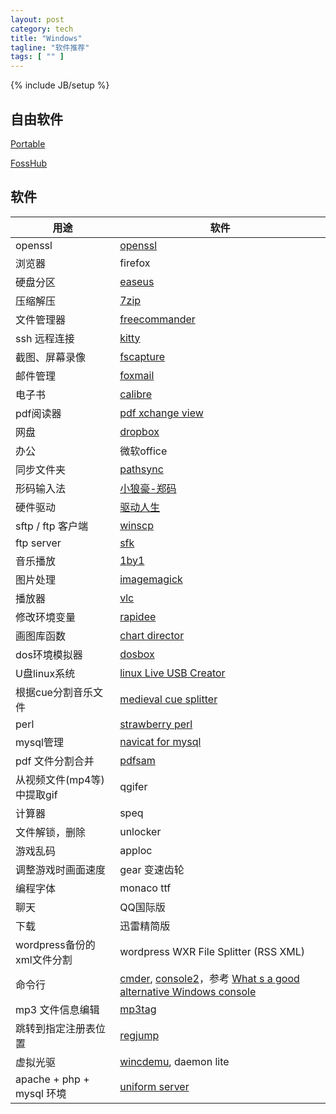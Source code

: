```yaml
---
layout: post
category: tech
title: "Windows"
tagline: "软件推荐"
tags: [ "" ] 
---
```

{% include JB/setup %}



## 自由软件

[Portable](http://portableapps.com/apps) 

[FossHub](http://www.fosshub.com/) 

## 软件

| 用途 | 软件 |
| ---- | ---- |
| openssl | [openssl](https://indy.fulgan.com/SSL/) |
| 浏览器 | firefox |
| 硬盘分区 | [easeus](http://www.partition-tool.com) |
| 压缩解压 | [7zip](http://sparanoid.com/lab/7z/) |
| 文件管理器 | [freecommander](http://www.freecommander.com/) | 
| ssh 远程连接 | [kitty](http://www.9bis.net/kitty/) | 
| 截图、屏幕录像 | [fscapture](http://www.faststone.org/download.htm) |
| 邮件管理 | [foxmail](https://www.foxmail.com/) |
| 电子书 | [calibre](https://calibre-ebook.com/) |
| pdf阅读器 | [pdf xchange view](https://www.tracker-software.com/product/pdf-xchange-viewer) | 
| 网盘 | [dropbox](https://www.dropbox.com/) |
| 办公 | 微软office |
| 同步文件夹 | [pathsync](https://www.cockos.com/pathsync/) | 
| 形码输入法 | [小狼豪-郑码](https://rime.im/) |
| 硬件驱动 | [驱动人生](http://www.160.com/) |
| sftp / ftp 客户端 | [winscp](https://winscp.net/) |
| ftp server | [sfk](http://stahlworks.com/dev/swiss-file-knife.html)
| 音乐播放 | [1by1](http://mpesch3.de1.cc/1by1.html) |
| 图片处理 | [imagemagick](https://www.imagemagick.org/) | 
| 播放器 | [vlc](https://www.videolan.org/index.zh.html) |
| 修改环境变量 | [rapidee](https://www.rapidee.com/) | 
| 画图库函数 | [chart director](http://www.advsofteng.com/) | 
| dos环境模拟器 | [dosbox](https://www.dosbox.com/) | 
| U盘linux系统 | [linux Live USB Creator](https://www.linuxliveusb.com/) | 
| 根据cue分割音乐文件 | [medieval cue splitter](http://www.medieval.it/cuesplitter-pc/menu-id-71.html) | 
| perl | [strawberry perl](http://strawberryperl.com/) |
| mysql管理 | [navicat for mysql](https://www.navicat.com/) |
| pdf 文件分割合并 | [pdfsam](https://pdfsam.org/) | 
| 从视频文件(mp4等)中提取gif | qgifer | 
| 计算器 | speq | 
| 文件解锁，删除 | unlocker | 
| 游戏乱码 | apploc | 
| 调整游戏时画面速度 | gear 变速齿轮 | 
| 编程字体 | monaco ttf | 
| 聊天 | QQ国际版 |
| 下载 | 迅雷精简版 | 
| wordpress备份的xml文件分割 | wordpress WXR File Splitter (RSS XML) | 
| 命令行 | [cmder](http://bliker.github.io/cmder/), [console2](http://sourceforge.net/projects/console/)，参考 [What s a good alternative Windows console](http://stackoverflow.com/questions/440269/whats-a-good-alternative-windows-console) |
| mp3 文件信息编辑 | [mp3tag](http://www.mp3tag.de/en/download.html) | 
| 跳转到指定注册表位置 | [regjump](http://technet.microsoft.com/zh-cn/sysinternals/bb963880) | 
| 虚拟光驱 | [wincdemu](http://wincdemu.sysprogs.org/portable/), daemon lite |
| apache + php + mysql 环境 | [uniform server](http://www.uniformserver.com/) |
